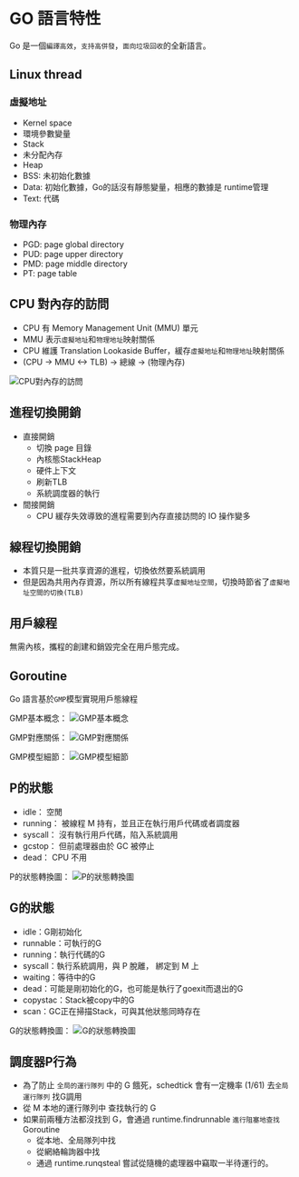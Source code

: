 # GO 語言特性

Go 是一個`編譯高效`，`支持高併發`，`面向垃圾回收`的全新語言。

## Linux thread

### 虛擬地址

- Kernel space
- 環境參數變量
- Stack
- 未分配內存
- Heap
- BSS: 未初始化數據
- Data: 初始化數據，Go的話沒有靜態變量，相應的數據是 runtime管理
- Text: 代碼

### 物理內存

- PGD: page global directory
- PUD: page upper directory
- PMD: page middle directory
- PT: page table

## CPU 對內存的訪問

- CPU 有 Memory Management Unit (MMU) 單元
- MMU 表示`虛擬地址`和`物理地址`映射關係
- CPU 維護 Translation Lookaside Buffer，緩存`虛擬地址`和`物理地址`映射關係
- (CPU -> MMU <-> TLB) -> 總線 -> (物理內存)

![CPU對內存的訪問](pic/CPUtoMem.png)

## 進程切換開銷

- 直接開銷
  - 切換 page 目錄
  - 內核態StackHeap
  - 硬件上下文
  - 刷新TLB
  - 系統調度器的執行
- 間接開銷
  - CPU 緩存失效導致的進程需要到內存直接訪問的 IO 操作變多

## 線程切換開銷

- 本質只是一批共享資源的進程，切換依然要系統調用
- 但是因為共用內存資源，所以所有線程共享`虛擬地址空間`，切換時節省了`虛擬地址空間的切換(TLB)`

## 用戶線程

無需內核，攜程的創建和銷毀完全在用戶態完成。

## Goroutine

Go 語言基於`GMP`模型實現用戶態線程

GMP基本概念：
![GMP基本概念](pic/GMP.png)

GMP對應關係：
![GMP對應關係](pic/GMPRelated.png)

GMP模型細節：
![GMP模型細節](pic/GMPmodule-detail.png)

## P的狀態

- idle： 空閒
- running： 被線程 M 持有，並且正在執行用戶代碼或者調度器
- syscall： 沒有執行用戶代碼，陷入系統調用
- gcstop： 但前處理器由於 GC 被停止
- dead： CPU 不用

P的狀態轉換圖：
![P的狀態轉換圖](pic/Pstatus.png)

## G的狀態

- idle：G剛初始化
- runnable：可執行的G
- running：執行代碼的G
- syscall：執行系統調用，與 P 脫離， 綁定到 M 上
- waiting：等待中的G
- dead：可能是剛初始化的G，也可能是執行了goexit而退出的G
- copystac：Stack被copy中的G
- scan：GC正在掃描Stack，可與其他狀態同時存在

G的狀態轉換圖：
![G的狀態轉換圖](pic/Gstatus.png)

## 調度器P行為

- 為了防止 `全局的運行隊列` 中的 G 餓死，schedtick 會有一定機率 (1/61) 去`全局運行隊列` 找G調用
- 從 M 本地的運行隊列中 查找執行的 G
- 如果前兩種方法都沒找到 G，會通過 runtime.findrunnable `進行阻塞地查找` Goroutine
  - 從本地、全局隊列中找
  - 從網絡輪詢器中找
  - 通過 runtime.runqsteal 嘗試從隨機的處理器中竊取一半待運行的。
